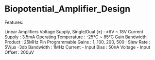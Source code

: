 # Biopotential_Amplifier_Design

Features:

Linear Amplifiers
Voltage Supply, Single/Dual (±)	: ±6V ~ 18V
Current Supply			            : 3.5mA
Operating Temperature		        : -25°C ~ 85°C
Gain Bandwidth Product		      : 25MHz
Pin Programmable Gains		      : 1, 100, 200, 500				: 
Slew Rate			                  : 5V/µs
-3db Bandwidth			            : 1MHz
Current - Input Bias		        : 50nA
Voltage - Input Offset		      : 200µV


